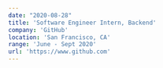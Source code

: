 ```yaml
---
date: "2020-08-28"
title: 'Software Engineer Intern, Backend'
company: 'GitHub'
location: 'San Francisco, CA'
range: 'June - Sept 2020'
url: 'https://www.github.com'
---
```

